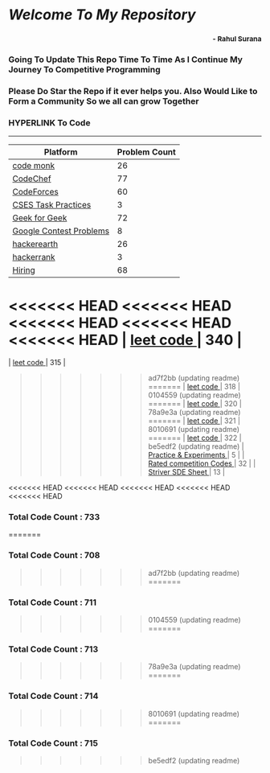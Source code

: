 # *Welcome To My Repository*
### <div style='text-align:right'><sub> - Rahul Surana</sub></div>
### Going To Update This Repo Time To Time As I Continue My Journey To Competitive Programming
### Please Do Star the Repo if it ever helps you. Also Would Like to Form a Community So we all can grow Together
### HYPERLINK To Code
***
| Platform  |  Problem Count |
| --------  |  ------------- |
|    [ code monk ](./code%20monk)     |      26    |
|    [ CodeChef ](./CodeChef)     |      77    |
|    [ CodeForces ](./CodeForces)     |      60    |
|    [ CSES Task Practices ](./CSES%20Task%20Practices)     |      3    |
|    [ Geek for Geek ](./Geek%20for%20Geek)     |      72    |
|    [ Google Contest Problems ](./Google%20Contest%20Problems)     |      8    |
|    [ hackerearth ](./hackerearth)     |      26    |
|    [ hackerrank ](./hackerrank)     |      3    |
|    [ Hiring ](./Hiring)     |      68    |
<<<<<<< HEAD
<<<<<<< HEAD
<<<<<<< HEAD
<<<<<<< HEAD
<<<<<<< HEAD
|    [ leet code ](./leet%20code)     |      340    |
=======
|    [ leet code ](./leet%20code)     |      315    |
>>>>>>> ad7f2bb (updating readme)
=======
|    [ leet code ](./leet%20code)     |      318    |
>>>>>>> 0104559 (updating readme)
=======
|    [ leet code ](./leet%20code)     |      320    |
>>>>>>> 78a9e3a (updating readme)
=======
|    [ leet code ](./leet%20code)     |      321    |
>>>>>>> 8010691 (updating readme)
=======
|    [ leet code ](./leet%20code)     |      322    |
>>>>>>> be5edf2 (updating readme)
|    [ Practice & Experiments ](./Practice%20&%20Experiments)     |      5    |
|    [ Rated competition Codes ](./Rated%20competition%20Codes)     |      32    |
|    [ Striver SDE Sheet ](./Striver%20SDE%20Sheet)     |      13    |

<<<<<<< HEAD
<<<<<<< HEAD
<<<<<<< HEAD
<<<<<<< HEAD
<<<<<<< HEAD
### Total Code Count : 733
=======
### Total Code Count : 708
>>>>>>> ad7f2bb (updating readme)
=======
### Total Code Count : 711
>>>>>>> 0104559 (updating readme)
=======
### Total Code Count : 713
>>>>>>> 78a9e3a (updating readme)
=======
### Total Code Count : 714
>>>>>>> 8010691 (updating readme)
=======
### Total Code Count : 715
>>>>>>> be5edf2 (updating readme)
